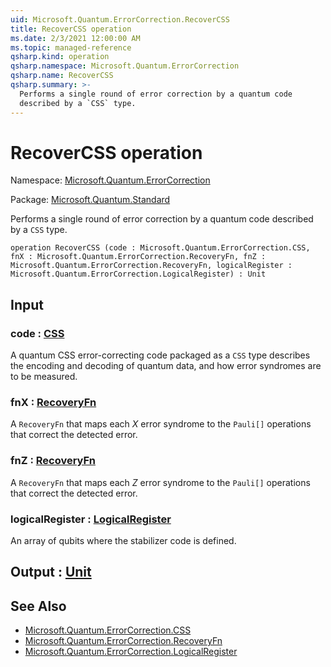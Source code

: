 ```yaml
---
uid: Microsoft.Quantum.ErrorCorrection.RecoverCSS
title: RecoverCSS operation
ms.date: 2/3/2021 12:00:00 AM
ms.topic: managed-reference
qsharp.kind: operation
qsharp.namespace: Microsoft.Quantum.ErrorCorrection
qsharp.name: RecoverCSS
qsharp.summary: >-
  Performs a single round of error correction by a quantum code
  described by a `CSS` type.
---
```


# RecoverCSS operation

Namespace: [Microsoft.Quantum.ErrorCorrection](xref:Microsoft.Quantum.ErrorCorrection)

Package: [Microsoft.Quantum.Standard](https://nuget.org/packages/Microsoft.Quantum.Standard)


Performs a single round of error correction by a quantum codedescribed by a `CSS` type.

```qsharp
operation RecoverCSS (code : Microsoft.Quantum.ErrorCorrection.CSS, fnX : Microsoft.Quantum.ErrorCorrection.RecoveryFn, fnZ : Microsoft.Quantum.ErrorCorrection.RecoveryFn, logicalRegister : Microsoft.Quantum.ErrorCorrection.LogicalRegister) : Unit
```


## Input

### code : [CSS](xref:Microsoft.Quantum.ErrorCorrection.CSS)

A quantum CSS error-correcting code packaged as a `CSS` type describesthe encoding and decoding of quantum data, and how error syndromesare to be measured.


### fnX : [RecoveryFn](xref:Microsoft.Quantum.ErrorCorrection.RecoveryFn)

A `RecoveryFn` that maps each $X$ error syndrome to the `Pauli[]` operationsthat correct the detected error.


### fnZ : [RecoveryFn](xref:Microsoft.Quantum.ErrorCorrection.RecoveryFn)

A `RecoveryFn` that maps each $Z$ error syndrome to the `Pauli[]` operationsthat correct the detected error.


### logicalRegister : [LogicalRegister](xref:Microsoft.Quantum.ErrorCorrection.LogicalRegister)

An array of qubits where the stabilizer code is defined.



## Output : [Unit](xref:microsoft.quantum.lang-ref.unit)



## See Also

- [Microsoft.Quantum.ErrorCorrection.CSS](xref:Microsoft.Quantum.ErrorCorrection.CSS)
- [Microsoft.Quantum.ErrorCorrection.RecoveryFn](xref:Microsoft.Quantum.ErrorCorrection.RecoveryFn)
- [Microsoft.Quantum.ErrorCorrection.LogicalRegister](xref:Microsoft.Quantum.ErrorCorrection.LogicalRegister)